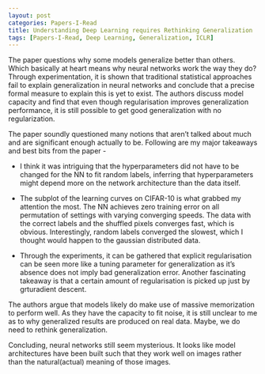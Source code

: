 ```yaml
---
layout: post
categories: Papers-I-Read
title: Understanding Deep Learning requires Rethinking Generalization
tags: [Papers-I-Read, Deep Learning, Generalization, ICLR]
---
```


The paper questions why some models generalize better than others. Which basically at heart means why neural networks work the way they do? Through experimentation, it is shown that traditional statistical approaches fail to explain generalization in neural networks and conclude that a precise formal measure to explain this is yet to exist. The authors discuss model capacity and find that even though regularisation improves generalization performance, it is still possible to get good generalization with no regularization.

The paper soundly questioned many notions that aren’t talked about much and are significant enough actually to be. Following are my major takeaways and best bits from the paper - 

- I think it was intriguing that the hyperparameters did not have to be changed for the NN to fit random labels, inferring that hyperparameters might depend more on the network architecture than the data itself. 

- The subplot of the learning curves on CIFAR-10 is what grabbed my attention the most. The NN achieves zero training error on all permutation of settings with varying converging speeds. The data with the correct labels and the shuffled pixels converges fast, which is obvious. Interestingly, random labels converged the slowest, which I thought would happen to the gaussian distributed data. 

- Through the experiments, it can be gathered that explicit regularisation can be seen more like a tuning parameter for generalization as it’s absence does not imply bad generalization error. Another fascinating takeaway is that a certain amount of regularisation is picked up just by grturadient descent.

The authors argue that models likely do make use of massive memorization to perform well. As they have the capacity to fit noise, it is still unclear to me as to why generalized results are produced on real data. Maybe, we do need to rethink generalization.

Concluding, neural networks still seem mysterious. It looks like model architectures have been built such that they work well on images rather than the natural(actual) meaning of those images.
